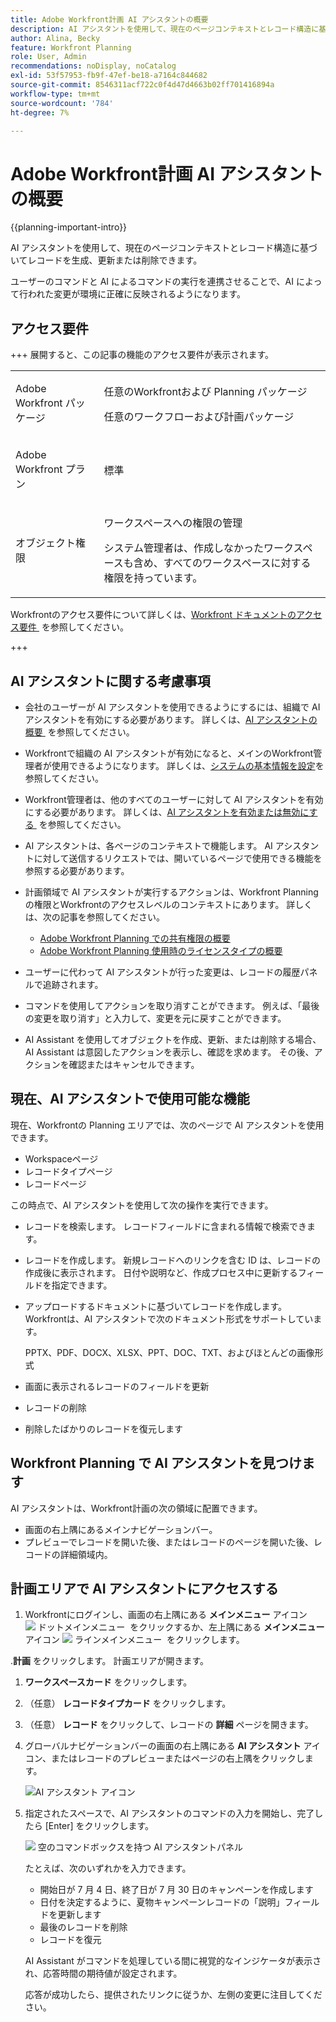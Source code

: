 ```yaml
---
title: Adobe Workfront計画 AI アシスタントの概要
description: AI アシスタントを使用して、現在のページコンテキストとレコード構造に基づいてレコードを生成、更新または削除できます。 ユーザーのコマンドと AI によるコマンドの実行を連携させることで、AI によって行われた変更が環境に正確に反映されるようになります。
author: Alina, Becky
feature: Workfront Planning
role: User, Admin
recommendations: noDisplay, noCatalog
exl-id: 53f57953-fb9f-47ef-be18-a7164c844682
source-git-commit: 8546311acf722c0f4d47d4663b02ff701416894a
workflow-type: tm+mt
source-wordcount: '784'
ht-degree: 7%

---
```



# Adobe Workfront計画 AI アシスタントの概要

<!--<span class="preview">The highlighted information on this page refers to functionality not yet generally available. It is available only in the Preview environment for all customers. After the monthly releases to Production, the same features are also available in the Production environment for customers who enabled fast releases. </span>   

<span class="preview">For information about fast releases, see [Enable or disable fast releases for your organization](/help/quicksilver/administration-and-setup/set-up-workfront/configure-system-defaults/enable-fast-release-process.md). </span> -->


{{planning-important-intro}}

AI アシスタントを使用して、現在のページコンテキストとレコード構造に基づいてレコードを生成、更新または削除できます。

ユーザーのコマンドと AI によるコマンドの実行を連携させることで、AI によって行われた変更が環境に正確に反映されるようになります。

## アクセス要件

+++ 展開すると、この記事の機能のアクセス要件が表示されます。 

<table style="table-layout:auto"> 
<col> 
</col> 
<col> 
</col> 
<tbody> 
<tr> 
   <td role="rowheader"><p>Adobe Workfront パッケージ</p></td> 
   <td> 
<p>任意のWorkfrontおよび Planning パッケージ</p>
<p>任意のワークフローおよび計画パッケージ</p>
   </td> </tr>

</tr> 
  <tr> 
   <td role="rowheader"><p>Adobe Workfront プラン</p></td> 
   <td><p>標準</p> 
  </td> 
  </tr> 
  <tr> 
   <td role="rowheader"><p>オブジェクト権限</p></td> 
   <td>   <p>ワークスペースへの権限の管理</a> </p>  
   <p>システム管理者は、作成しなかったワークスペースも含め、すべてのワークスペースに対する権限を持っています。</p>  </td> 
  </tr>  
</tbody> 
</table>

Workfrontのアクセス要件について詳しくは、[Workfront ドキュメントのアクセス要件 &#x200B;](/help/quicksilver/administration-and-setup/add-users/access-levels-and-object-permissions/access-level-requirements-in-documentation.md) を参照してください。

+++

## AI アシスタントに関する考慮事項

* 会社のユーザーが AI アシスタントを使用できるようにするには、組織で AI アシスタントを有効にする必要があります。 詳しくは、[AI アシスタントの概要 &#x200B;](/help/quicksilver/workfront-basics/ai-assistant/ai-assistant-overview.md) を参照してください。
* Workfrontで組織の AI アシスタントが有効になると、メインのWorkfront管理者が使用できるようになります。 詳しくは、[システムの基本情報を設定](/help/quicksilver/administration-and-setup/get-started-wf-administration/configure-basic-info.md)を参照してください。

* Workfront管理者は、他のすべてのユーザーに対して AI アシスタントを有効にする必要があります。 詳しくは、[AI アシスタントを有効または無効にする &#x200B;](/help/quicksilver/workfront-basics/ai-assistant/enable-or-disable-assistant.md) を参照してください。

* AI アシスタントは、各ページのコンテキストで機能します。 AI アシスタントに対して送信するリクエストでは、開いているページで使用できる機能を参照する必要があります。

* 計画領域で AI アシスタントが実行するアクションは、Workfront Planning の権限とWorkfrontのアクセスレベルのコンテキストにあります。 詳しくは、次の記事を参照してください。

   * [Adobe Workfront Planning での共有権限の概要](/help/quicksilver/planning/access/sharing-permissions-overview.md)
   * [Adobe Workfront Planning 使用時のライセンスタイプの概要](/help/quicksilver/planning/access/license-type-overview.md)

* ユーザーに代わって AI アシスタントが行った変更は、レコードの履歴パネルで追跡されます。

* コマンドを使用してアクションを取り消すことができます。 例えば、「最後の変更を取り消す」と入力して、変更を元に戻すことができます。

* AI Assistant を使用してオブジェクトを作成、更新、または削除する場合、AI Assistant は意図したアクションを表示し、確認を求めます。 その後、アクションを確認またはキャンセルできます。

## 現在、AI アシスタントで使用可能な機能

現在、Workfrontの Planning エリアでは、次のページで AI アシスタントを使用できます。

* Workspaceページ
* レコードタイプページ
* レコードページ

この時点で、AI アシスタントを使用して次の操作を実行できます。

* レコードを検索します。 レコードフィールドに含まれる情報で検索できます。
* レコードを作成します。 新規レコードへのリンクを含む ID は、レコードの作成後に表示されます。 日付や説明など、作成プロセス中に更新するフィールドを指定できます。
* アップロードするドキュメントに基づいてレコードを作成します。 Workfrontは、AI アシスタントで次のドキュメント形式をサポートしています。

  PPTX、PDF、DOCX、XLSX、PPT、DOC、TXT、およびほとんどの画像形式
* 画面に表示されるレコードのフィールドを更新
* レコードの削除
* 削除したばかりのレコードを復元します


## Workfront Planning で AI アシスタントを見つけます

AI アシスタントは、Workfront計画の次の領域に配置できます。

* 画面の右上隅にあるメインナビゲーションバー。
* プレビューでレコードを開いた後、またはレコードのページを開いた後、レコードの詳細領域内。

## 計画エリアで AI アシスタントにアクセスする

1. Workfrontにログインし、画面の右上隅にある **メインメニュー** アイコン ![&#x200B; ドットメインメニュー &#x200B;](assets/dots-main-menu.png) をクリックするか、左上隅にある **メインメニュー** アイコン ![&#x200B; ラインメインメニュー &#x200B;](assets/lines-main-menu.png) をクリックします。

.**計画** をクリックします。 計画エリアが開きます。

1. **ワークスペースカード** をクリックします。

1. （任意） **レコードタイプカード** をクリックします。

1. （任意） **レコード** をクリックして、レコードの **詳細** ページを開きます。

1. グローバルナビゲーションバーの画面の右上隅にある **AI アシスタント** アイコン、またはレコードのプレビューまたはページの右上隅をクリックします。

   ![AI アシスタント アイコン &#x200B;](assets/ai-assistant-icon-highlighted.png)

1. 指定されたスペースで、AI アシスタントのコマンドの入力を開始し、完了したら [Enter] をクリックします。

   ![&#x200B; 空のコマンドボックスを持つ AI アシスタントパネル &#x200B;](assets/ai-assistant-panel-with-empty-command-box.png)

   たとえば、次のいずれかを入力できます。

   * 開始日が 7 月 4 日、終了日が 7 月 30 日のキャンペーンを作成します
   * 日付を決定するように、夏物キャンペーンレコードの「説明」フィールドを更新します
   * 最後のレコードを削除
   * レコードを復元

   AI Assistant がコマンドを処理している間に視覚的なインジケータが表示され、応答時間の期待値が設定されます。

   応答が成功したら、提供されたリンクに従うか、左側の変更に注目してください。



